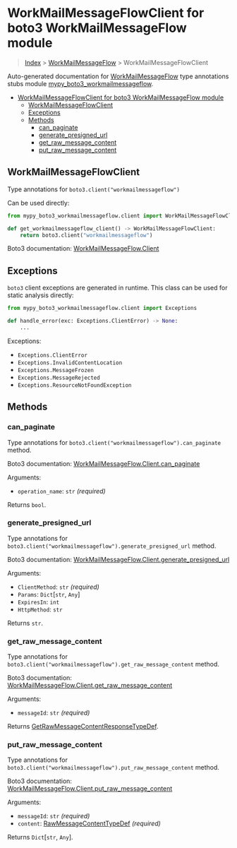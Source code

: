 # WorkMailMessageFlowClient for boto3 WorkMailMessageFlow module

> [Index](..) > [WorkMailMessageFlow](.) > WorkMailMessageFlowClient

Auto-generated documentation for
[WorkMailMessageFlow](https://boto3.amazonaws.com/v1/documentation/api/1.17.71/reference/services/workmailmessageflow.html#WorkMailMessageFlow)
type annotations stubs module
[mypy_boto3_workmailmessageflow](https://pypi.org/project/mypy-boto3-workmailmessageflow/).

- [WorkMailMessageFlowClient for boto3 WorkMailMessageFlow module](#workmailmessageflowclient-for-boto3-workmailmessageflow-module)
  - [WorkMailMessageFlowClient](#workmailmessageflowclient)
  - [Exceptions](#exceptions)
  - [Methods](#methods)
    - [can_paginate](#can_paginate)
    - [generate_presigned_url](#generate_presigned_url)
    - [get_raw_message_content](#get_raw_message_content)
    - [put_raw_message_content](#put_raw_message_content)

## WorkMailMessageFlowClient

Type annotations for `boto3.client("workmailmessageflow")`

Can be used directly:

```python
from mypy_boto3_workmailmessageflow.client import WorkMailMessageFlowClient

def get_workmailmessageflow_client() -> WorkMailMessageFlowClient:
    return boto3.client("workmailmessageflow")
```

Boto3 documentation:
[WorkMailMessageFlow.Client](https://boto3.amazonaws.com/v1/documentation/api/1.17.71/reference/services/workmailmessageflow.html#WorkMailMessageFlow.Client)

## Exceptions

`boto3` client exceptions are generated in runtime. This class can be used for
static analysis directly:

```python
from mypy_boto3_workmailmessageflow.client import Exceptions

def handle_error(exc: Exceptions.ClientError) -> None:
    ...
```

Exceptions:

- `Exceptions.ClientError`
- `Exceptions.InvalidContentLocation`
- `Exceptions.MessageFrozen`
- `Exceptions.MessageRejected`
- `Exceptions.ResourceNotFoundException`

## Methods

### can_paginate

Type annotations for `boto3.client("workmailmessageflow").can_paginate` method.

Boto3 documentation:
[WorkMailMessageFlow.Client.can_paginate](https://boto3.amazonaws.com/v1/documentation/api/1.17.71/reference/services/workmailmessageflow.html#WorkMailMessageFlow.Client.can_paginate)

Arguments:

- `operation_name`: `str` *(required)*

Returns `bool`.

### generate_presigned_url

Type annotations for
`boto3.client("workmailmessageflow").generate_presigned_url` method.

Boto3 documentation:
[WorkMailMessageFlow.Client.generate_presigned_url](https://boto3.amazonaws.com/v1/documentation/api/1.17.71/reference/services/workmailmessageflow.html#WorkMailMessageFlow.Client.generate_presigned_url)

Arguments:

- `ClientMethod`: `str` *(required)*
- `Params`: `Dict`\[`str`, `Any`\]
- `ExpiresIn`: `int`
- `HttpMethod`: `str`

Returns `str`.

### get_raw_message_content

Type annotations for
`boto3.client("workmailmessageflow").get_raw_message_content` method.

Boto3 documentation:
[WorkMailMessageFlow.Client.get_raw_message_content](https://boto3.amazonaws.com/v1/documentation/api/1.17.71/reference/services/workmailmessageflow.html#WorkMailMessageFlow.Client.get_raw_message_content)

Arguments:

- `messageId`: `str` *(required)*

Returns
[GetRawMessageContentResponseTypeDef](./type_defs.md#getrawmessagecontentresponsetypedef).

### put_raw_message_content

Type annotations for
`boto3.client("workmailmessageflow").put_raw_message_content` method.

Boto3 documentation:
[WorkMailMessageFlow.Client.put_raw_message_content](https://boto3.amazonaws.com/v1/documentation/api/1.17.71/reference/services/workmailmessageflow.html#WorkMailMessageFlow.Client.put_raw_message_content)

Arguments:

- `messageId`: `str` *(required)*
- `content`:
  [RawMessageContentTypeDef](./type_defs.md#rawmessagecontenttypedef)
  *(required)*

Returns `Dict`\[`str`, `Any`\].
